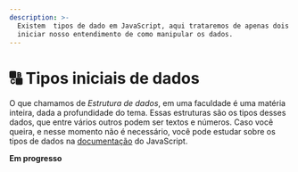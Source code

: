 ```yaml
---
description: >-
  Existem  tipos de dado em JavaScript, aqui trataremos de apenas dois para
  iniciar nosso entendimento de como manipular os dados.
---
```


# 🔠 Tipos iniciais de dados

O que chamamos de _Estrutura de dados_, em uma faculdade é uma matéria inteira, dada a profundidade do tema. Essas estruturas são os tipos desses dados, que entre vários outros podem ser textos e números. Caso você queira, e nesse momento não é necessário, você pode estudar sobre os tipos de dados na [documentação](https://developer.mozilla.org/pt-BR/docs/Web/JavaScript/Data\_structures) do JavaScript.

**Em progresso**
